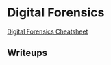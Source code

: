 # Digital Forensics

[Digital Forensics Cheatsheet](./Cheatsheet.html)

Writeups
-----------------------

